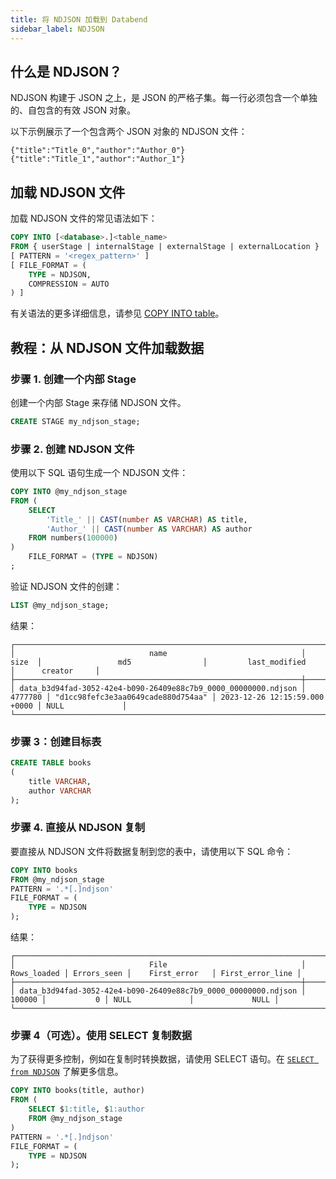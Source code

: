 ```yaml
---
title: 将 NDJSON 加载到 Databend
sidebar_label: NDJSON
---
```


## 什么是 NDJSON？

NDJSON 构建于 JSON 之上，是 JSON 的严格子集。每一行必须包含一个单独的、自包含的有效 JSON 对象。

以下示例展示了一个包含两个 JSON 对象的 NDJSON 文件：

```text
{"title":"Title_0","author":"Author_0"}
{"title":"Title_1","author":"Author_1"}
```

## 加载 NDJSON 文件

加载 NDJSON 文件的常见语法如下：

```sql
COPY INTO [<database>.]<table_name>
FROM { userStage | internalStage | externalStage | externalLocation }
[ PATTERN = '<regex_pattern>' ]
[ FILE_FORMAT = (
    TYPE = NDJSON,
    COMPRESSION = AUTO
) ]
```

有关语法的更多详细信息，请参见 [COPY INTO table](/sql/sql-commands/dml/dml-copy-into-table)。

## 教程：从 NDJSON 文件加载数据

### 步骤 1. 创建一个内部 Stage

创建一个内部 Stage 来存储 NDJSON 文件。

```sql
CREATE STAGE my_ndjson_stage;
```

### 步骤 2. 创建 NDJSON 文件

使用以下 SQL 语句生成一个 NDJSON 文件：

```sql
COPY INTO @my_ndjson_stage
FROM (
    SELECT
        'Title_' || CAST(number AS VARCHAR) AS title,
        'Author_' || CAST(number AS VARCHAR) AS author
    FROM numbers(100000)
)
    FILE_FORMAT = (TYPE = NDJSON)
;
```

验证 NDJSON 文件的创建：

```sql
LIST @my_ndjson_stage;
```

结果：

```text
┌──────────────────────────────────────────────────────────────────────────────────────────────────────────────────────────────────────────────────────────────────┐
│                              name                              │   size  │                 md5                │         last_modified         │      creator     │
├────────────────────────────────────────────────────────────────┼─────────┼────────────────────────────────────┼───────────────────────────────┼──────────────────┤
│ data_b3d94fad-3052-42e4-b090-26409e88c7b9_0000_00000000.ndjson │ 4777780 │ "d1cc98fefc3e3aa0649cade880d754aa" │ 2023-12-26 12:15:59.000 +0000 │ NULL             │
└──────────────────────────────────────────────────────────────────────────────────────────────────────────────────────────────────────────────────────────────────┘
```

### 步骤 3：创建目标表

```sql
CREATE TABLE books
(
    title VARCHAR,
    author VARCHAR
);
```

### 步骤 4. 直接从 NDJSON 复制

要直接从 NDJSON 文件将数据复制到您的表中，请使用以下 SQL 命令：

```sql
COPY INTO books
FROM @my_ndjson_stage
PATTERN = '.*[.]ndjson'
FILE_FORMAT = (
    TYPE = NDJSON
);
```

结果：

```text
┌──────────────────────────────────────────────────────────────────────────────────────────────────────────────────────────────────┐
│                              File                              │ Rows_loaded │ Errors_seen │    First_error   │ First_error_line │
├────────────────────────────────────────────────────────────────┼─────────────┼─────────────┼──────────────────┼──────────────────┤
│ data_b3d94fad-3052-42e4-b090-26409e88c7b9_0000_00000000.ndjson │      100000 │           0 │ NULL             │             NULL │
└──────────────────────────────────────────────────────────────────────────────────────────────────────────────────────────────────┘
```

### 步骤 4（可选）。使用 SELECT 复制数据

为了获得更多控制，例如在复制时转换数据，请使用 SELECT 语句。在 [`SELECT from NDJSON`](../04-transform/03-querying-ndjson.md) 了解更多信息。

```sql
COPY INTO books(title, author)
FROM (
    SELECT $1:title, $1:author
    FROM @my_ndjson_stage
)
PATTERN = '.*[.]ndjson'
FILE_FORMAT = (
    TYPE = NDJSON
);
```